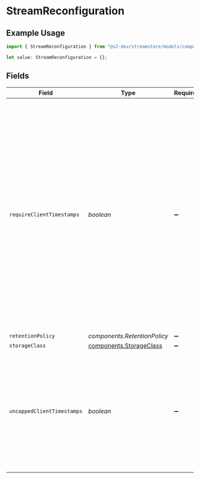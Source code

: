 # StreamReconfiguration

## Example Usage

```typescript
import { StreamReconfiguration } from "@s2-dev/streamstore/models/components";

let value: StreamReconfiguration = {};
```

## Fields

| Field                                                                                                                                                                                                                                                                                                       | Type                                                                                                                                                                                                                                                                                                        | Required                                                                                                                                                                                                                                                                                                    | Description                                                                                                                                                                                                                                                                                                 |
| ----------------------------------------------------------------------------------------------------------------------------------------------------------------------------------------------------------------------------------------------------------------------------------------------------------- | ----------------------------------------------------------------------------------------------------------------------------------------------------------------------------------------------------------------------------------------------------------------------------------------------------------- | ----------------------------------------------------------------------------------------------------------------------------------------------------------------------------------------------------------------------------------------------------------------------------------------------------------- | ----------------------------------------------------------------------------------------------------------------------------------------------------------------------------------------------------------------------------------------------------------------------------------------------------------- |
| `requireClientTimestamps`                                                                                                                                                                                                                                                                                   | *boolean*                                                                                                                                                                                                                                                                                                   | :heavy_minus_sign:                                                                                                                                                                                                                                                                                          | Controls how to handle timestamps when they are not provided by the client.<br/>If this is false (or not set), the record's arrival time in milliseconds since Unix epoch<br/>will be assigned as its timestamp. If this is true, then any append without a<br/>client-specified timestamp will be rejected as invalid. |
| `retentionPolicy`                                                                                                                                                                                                                                                                                           | *components.RetentionPolicy*                                                                                                                                                                                                                                                                                | :heavy_minus_sign:                                                                                                                                                                                                                                                                                          | N/A                                                                                                                                                                                                                                                                                                         |
| `storageClass`                                                                                                                                                                                                                                                                                              | [components.StorageClass](../../models/components/storageclass.md)                                                                                                                                                                                                                                          | :heavy_minus_sign:                                                                                                                                                                                                                                                                                          | N/A                                                                                                                                                                                                                                                                                                         |
| `uncappedClientTimestamps`                                                                                                                                                                                                                                                                                  | *boolean*                                                                                                                                                                                                                                                                                                   | :heavy_minus_sign:                                                                                                                                                                                                                                                                                          | Allow client timestamps to exceed the arrival time in milliseconds since Unix epoch.<br/>If this is false (or not set), client timestamps will be capped at the arrival time.                                                                                                                               |
